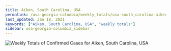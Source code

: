 ```yaml
---
title: Aiken, South Carolina, USA
permalink: /usa-georgia-columbia/weekly_totals/usa-south_carolina-aiken-weekly_totals.html
last_updated: Jan 18, 2021
keywords: ["Aiken, South Carolina, USA", "weekly totals"]
sidebar: usa-georgia-columbia_sidebar
---
```


![Weekly Totals of Confirmed Cases for Aiken, South Carolina, USA](/covid_tracker/images/graphs/usa-south_carolina-aiken-weekly_totals_graph.png)
